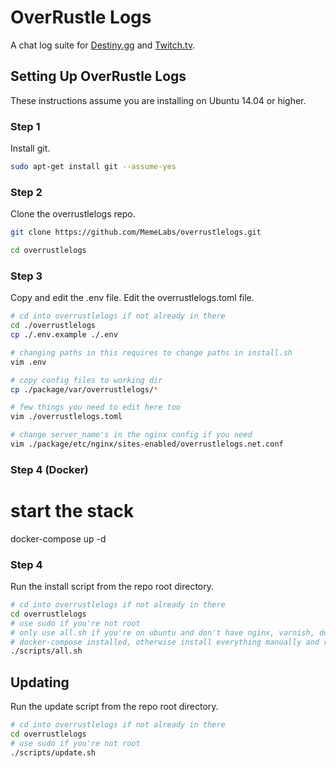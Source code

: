 # OverRustle Logs

A chat log suite for [Destiny.gg](https://www.destiny.gg/bigscreen) and [Twitch.tv](http://twitch.tv).

## Setting Up OverRustle Logs

These instructions assume you are installing on Ubuntu 14.04 or higher.

### Step 1

Install git.

```bash
sudo apt-get install git --assume-yes
```

### Step 2

Clone the overrustlelogs repo.

```bash
git clone https://github.com/MemeLabs/overrustlelogs.git

cd overrustlelogs
```

### Step 3

Copy and edit the .env file. Edit the overrustlelogs.toml file.

```bash
# cd into overrustlelogs if not already in there
cd ./overrustlelogs
cp ./.env.example ./.env

# changing paths in this requires to change paths in install.sh
vim .env

# copy config files to working dir
cp ./package/var/overrustlelogs/* 

# few things you need to edit here too
vim ./overrustlelogs.toml

# change server_name's in the nginx config if you need
vim ./package/etc/nginx/sites-enabled/overrustlelogs.net.conf
```

### Step 4 (Docker)
# start the stack
docker-compose up -d

### Step 4

Run the install script from the repo root directory.

```bash
# cd into overrustlelogs if not already in there
cd overrustlelogs
# use sudo if you're not root
# only use all.sh if you're on ubuntu and don't have nginx, varnish, docker and
# docker-compose installed, otherwise install everything manually and run install.sh afterwards
./scripts/all.sh
```

## Updating

Run the update script from the repo root directory.

```bash
# cd into overrustlelogs if not already in there
cd overrustlelogs
# use sudo if you're not root
./scripts/update.sh
```
